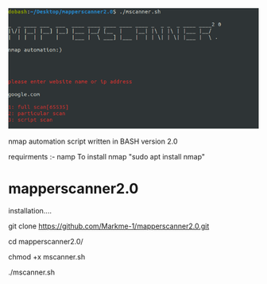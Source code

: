 <img src="picture/mapperscanner.png">
 
nmap automation script written in BASH version 2.0

requirments :- namp
	To install nmap "sudo apt install nmap"



# mapperscanner2.0

installation....

git clone https://github.com/Markme-1/mapperscanner2.0.git

cd mapperscanner2.0/

chmod +x mscanner.sh

./mscanner.sh
